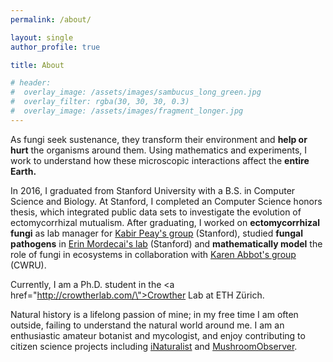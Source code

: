 ```yaml
---
permalink: /about/

layout: single
author_profile: true

title: About

# header:
#  overlay_image: /assets/images/sambucus_long_green.jpg
#  overlay_filter: rgba(30, 30, 30, 0.3)
#  overlay_image: /assets/images/fragment_longer.jpg
---
```

As fungi seek sustenance, they transform their environment and <b>help or hurt</b> the organisms around them. Using mathematics and experiments, I work to understand how these microscopic interactions affect the <b>entire Earth.</b>

In 2016, I graduated from Stanford University with a B.S. in Computer Science and Biology. At Stanford, I completed an Computer Science honors thesis, which integrated public data sets to investigate the evolution of ectomycorrhizal mutualism. After graduating, I worked on <b>ectomycorrhizal fungi</b> as lab manager for <a href="https://mykophile.com/">Kabir Peay's group</a> (Stanford), studied <b>fungal pathogens</b> in <a href="https://www.mordecailab.com">Erin Mordecai's lab</a> (Stanford) and <b>mathematically model</b> the role of fungi in ecosystems in collaboration with <a href="https://case.edu/artsci/biol/abbottlab/Who.html">Karen Abbot's group</a> (CWRU).

Currently, I am a Ph.D. student in the <a href=\"http://crowtherlab.com/\">Crowther Lab</a> at ETH Zürich.

Natural history is a lifelong passion of mine; in my free time I am often outside, failing to understand the natural world around me. I am an enthusiastic amateur botanist and mycologist, and enjoy contributing to citizen science projects including <a href="http://www.inaturalist.org/people/joewan">iNaturalist</a> and <a href="http://mushroomobserver.org/observer/show_user/9864">MushroomObserver</a>.
